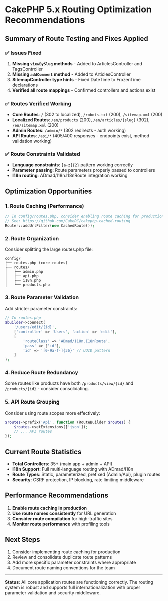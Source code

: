 # CakePHP 5.x Routing Optimization Recommendations

## Summary of Route Testing and Fixes Applied

### ✅ Issues Fixed

1. **Missing `viewBySlug` methods** - Added to ArticlesController and TagsController
2. **Missing `addComment` method** - Added to ArticlesController  
3. **SitemapController type hints** - Fixed DateTime to FrozenTime declarations
4. **Verified all route mappings** - Confirmed controllers and actions exist

### ✅ Routes Verified Working

- **Core Routes**: `/` (302 to localized), `/robots.txt` (200), `/sitemap.xml` (200)
- **Localized Routes**: `/en/products` (200), `/en/articles/{slug}` (302), `/en/sitemap.xml` (200)
- **Admin Routes**: `/admin/*` (302 redirects - auth working)
- **API Routes**: `/api/*` (405/400 responses - endpoints exist, method validation working)

### ✅ Route Constraints Validated

- **Language constraints**: `[a-z]{2}` pattern working correctly
- **Parameter passing**: Route parameters properly passed to controllers
- **I18n routing**: ADmad/I18n.I18nRoute integration working

## Optimization Opportunities

### 1. Route Caching (Performance)
```php
// In config/routes.php, consider enabling route caching for production
// See: https://github.com/CakeDC/cakephp-cached-routing
Router::addUrlFilter(new CachedRoute());
```

### 2. Route Organization
Consider splitting the large routes.php file:
```
config/
├── routes.php (core routes)
├── routes/
│   ├── admin.php
│   ├── api.php
│   ├── i18n.php
│   └── products.php
```

### 3. Route Parameter Validation
Add stricter parameter constraints:
```php
// In routes.php
$builder->connect(
    '/users/edit/{id}',
    ['controller' => 'Users', 'action' => 'edit'],
    [
        'routeClass' => 'ADmad/I18n.I18nRoute',
        'pass' => ['id'],
        'id' => '[0-9a-f-]{36}' // UUID pattern
    ]
);
```

### 4. Reduce Route Redundancy
Some routes like products have both `/products/view/{id}` and `/products/{id}` - consider consolidating.

### 5. API Route Grouping
Consider using route scopes more effectively:
```php
$routes->prefix('Api', function (RouteBuilder $routes) {
    $routes->setExtensions(['json']);
    // ... API routes
});
```

## Current Route Statistics

- **Total Controllers**: 35+ (main app + admin + API)
- **I18n Support**: Full multi-language routing with ADmad/I18n
- **Route Types**: Static, parameterized, prefixed (Admin/Api), plugin routes
- **Security**: CSRF protection, IP blocking, rate limiting middleware

## Performance Recommendations

1. **Enable route caching in production**
2. **Use route names consistently** for URL generation
3. **Consider route compilation** for high-traffic sites
4. **Monitor route performance** with profiling tools

## Next Steps

1. Consider implementing route caching for production
2. Review and consolidate duplicate route patterns
3. Add more specific parameter constraints where appropriate
4. Document route naming conventions for the team

---

**Status**: All core application routes are functioning correctly. The routing system is robust and supports full internationalization with proper parameter validation and security middleware.

